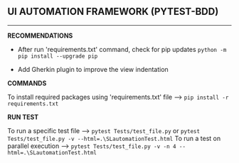**UI AUTOMATION FRAMEWORK (PYTEST-BDD)**
--
___
**RECOMMENDATIONS**
- After run 'requirements.txt' command, check for pip updates `python -m pip install --upgrade pip`
 
- Add Gherkin plugin to improve the view indentation

**COMMANDS**

To install required packages using 'requirements.txt' file   --> `pip install -r requirements.txt`

**RUN TEST**

To run a specific test file  --> `pytest Tests/test_file.py` or `pytest Tests/test_file.py -v --html=.\SLautomationTest.html`
To run a test on parallel execution --> `pytest Tests/test_file.py -v -n 4 --html=.\SLautomationTest.html`

                                                                                               